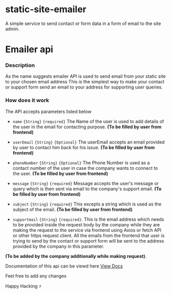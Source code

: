 # static-site-emailer
A simple service to send contact or form data in a form of email to the site admin.

# Emailer api

### Description 
 As the name suggests emailer API is used to send email from your static site to your chosen email address
 This is the simplest way to make your contact or support form send an email to your address for supporting user queries.

### How does it work
The API accepts parameters listed below

- `name` `{String}` `{required}` The Name of the user is used to add details of the user in the email for contacting purpose. **(To be filled by user from frontend)**

- `userEmail` `{String}` `{Optional}` The userEmail accepts an email provided by user to  contact him back for his issue.
**(To be filled by user from frontend)**

- `phoneNumber` `{String}` `{Optional}` The Phone Number is used as a contact number of the user in case the company wants to connect to the user. **(To be filled by user from frontend)**

- `message` `{String}` `{required}` Message accepts the user's message or query which is then sent via email to the company's support email.
**(To be filled by user from frontend)**

- `subject` `{String}` `{required}` This excepts a string which is used as the subject of the email. **(To be filled by user from frontend)**

- `supportmail` `{String}` `{required}`. This is the email address which needs to be provided inside the request body by the company while they are making the request to the service via frontend using Axios or fetch API or other https request client. All the emails from the frontend that user is trying to send by the contact or support form will be sent to the address provided by the company in this parameter.

**(To be added by the company additionally while making request)**.

Documentation of this api can be viewd here [View Docs](https://documenter.getpostman.com/view/10588168/SzmmTDio?version=latest)

Feel free to add any changes 

Happy Hacking :zap:
